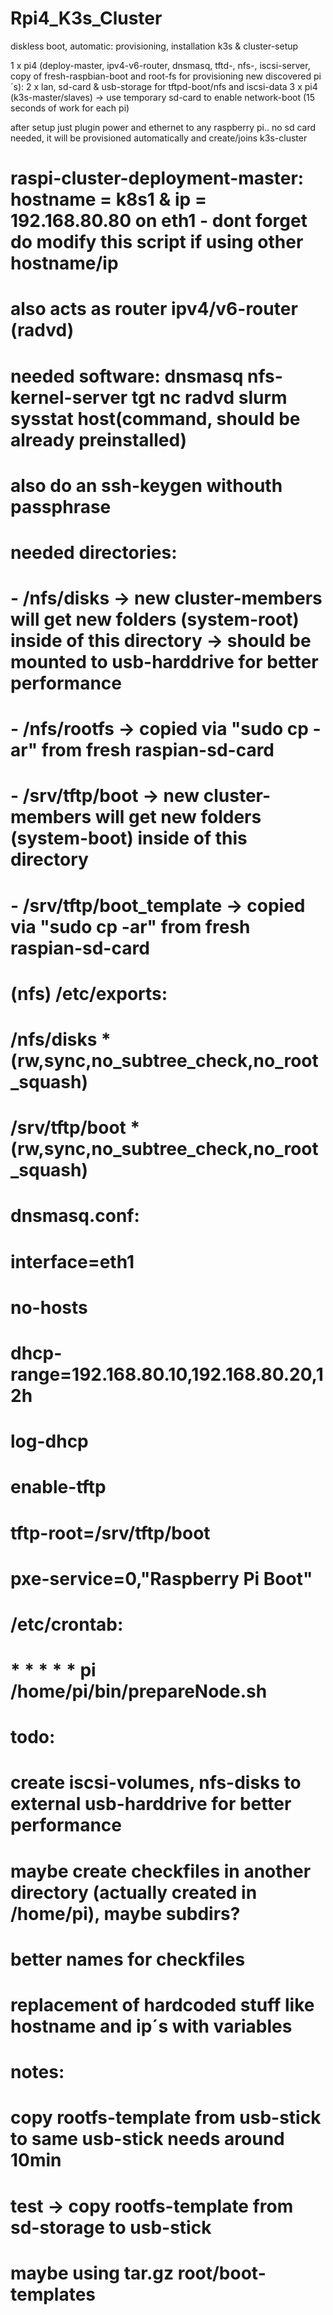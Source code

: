 # Rpi4_K3s_Cluster
diskless boot, automatic: provisioning, installation k3s &amp; cluster-setup

1 x pi4 (deploy-master, ipv4-v6-router, dnsmasq, tftd-, nfs-, iscsi-server, copy of fresh-raspbian-boot and root-fs for provisioning new discovered pi´s): 2 x lan, sd-card & usb-storage for tftpd-boot/nfs and iscsi-data
3 x pi4 (k3s-master/slaves) -> use temporary sd-card to enable network-boot (15 seconds of work for each pi)

after setup just plugin power and ethernet to any raspberry pi.. no sd card needed, it will be provisioned automatically and create/joins k3s-cluster 



# raspi-cluster-deployment-master: hostname = k8s1 & ip = 192.168.80.80 on eth1 - dont forget do modify this script if using other hostname/ip 
# also acts as router ipv4/v6-router (radvd)
# needed software: dnsmasq nfs-kernel-server tgt nc radvd slurm sysstat host(command, should be already preinstalled)
# also do an ssh-keygen withouth passphrase
#
# needed directories: 
# - /nfs/disks -> new cluster-members will get new folders (system-root) inside of this directory -> should be mounted to usb-harddrive for better performance
# - /nfs/rootfs -> copied via "sudo cp -ar" from fresh raspian-sd-card
# 
# - /srv/tftp/boot ->  new cluster-members will get new folders (system-boot) inside of this directory
# - /srv/tftp/boot_template -> copied via "sudo cp -ar" from fresh raspian-sd-card
#
# (nfs) /etc/exports: 
# /nfs/disks *(rw,sync,no_subtree_check,no_root_squash)
# /srv/tftp/boot *(rw,sync,no_subtree_check,no_root_squash)
#
#
# dnsmasq.conf: 
# interface=eth1
# no-hosts
# dhcp-range=192.168.80.10,192.168.80.20,12h
# log-dhcp
# enable-tftp
# tftp-root=/srv/tftp/boot
# pxe-service=0,"Raspberry Pi Boot"
#
# /etc/crontab: 
# *  *    * * *   pi      /home/pi/bin/prepareNode.sh
#
# todo: 
# create iscsi-volumes, nfs-disks to external usb-harddrive for better performance 
# maybe create checkfiles in another directory (actually created in /home/pi), maybe subdirs? 
# better names for checkfiles 
# replacement of hardcoded stuff like hostname and ip´s with variables
# notes:
# copy rootfs-template from usb-stick to same usb-stick needs around 10min
# test -> copy rootfs-template from sd-storage to usb-stick
# maybe using tar.gz root/boot-templates
